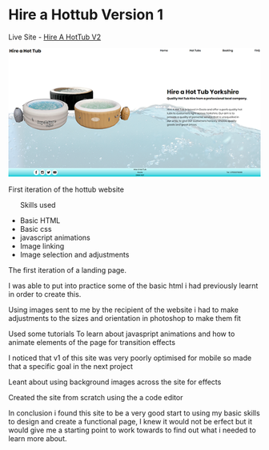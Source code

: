<h1>Hire a Hottub Version 1</h1>

<p>Live Site - <a href="https://hireahottub.netlify.com/" target="_blank">Hire A HotTub V2</a></p>
<a href="https://hireahottub.netlify.com/" target="_blank"><img src="https://github.com/mawbster/hottub1/blob/master/img/ht11small.png"/></a>

<p> First iteration of the hottub website </p>
<ul>
<p>Skills used</p>
  <li>Basic HTML</li>
  <li>Basic css</li>
  <li>javascript animations</li>
  <li>Image linking</li>
  <li>Image selection and adjustments</li>
</ul>

<p>The first iteration of a landing page.</p>
<p>I was able to put into practice some of the basic html i had previously learnt in order to create this.</p>
<p>Using images sent to me by the recipient of the website i had to make adjustments to the sizes and orientation in photoshop to make them fit</p>
<p>Used some tutorials To learn about javaspript animations and how to animate elements of the page for transition effects</p>
<p>I noticed that v1 of this site was very poorly optimised for mobile so made that a specific goal in the next project</p>
<p>Leant about using background images across the site for effects</p>
<p>Created the site from scratch using the a code editor</p>

<p> In conclusion i found this site to be a very good start to using my basic skills to design and create a functional page, I knew it would not be erfect but it would give me a starting point to work towards to find out what i needed to learn more about.</p>
